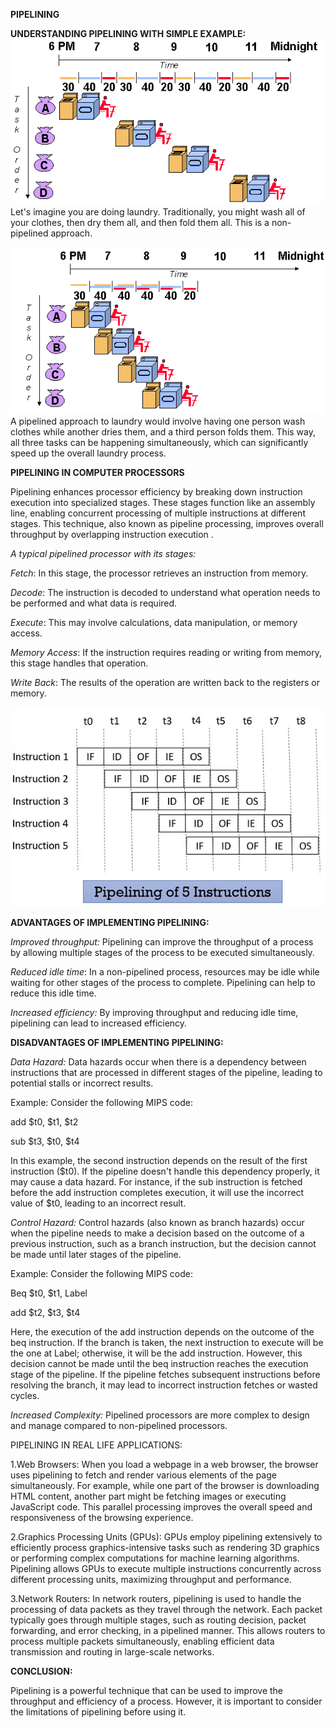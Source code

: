 **PIPELINING**

**UNDERSTANDING PIPELINING WITH SIMPLE EXAMPLE:**
![laundry](laundry1.gif)
Let's
imagine you are doing laundry. Traditionally, you might wash all of your
clothes, then dry them all, and then fold them all. This is a
non-pipelined approach.

![laundry](laundry2.gif)A
pipelined approach to laundry would involve having one person wash
clothes while another dries them, and a third person folds them. This
way, all three tasks can be happening simultaneously, which can
significantly speed up the overall laundry process.

**PIPELINING IN COMPUTER PROCESSORS**

Pipelining enhances processor efficiency by breaking down instruction
execution into specialized stages. These stages function like an
assembly line, enabling concurrent processing of multiple instructions
at different stages. This technique, also known as pipeline processing,
improves overall throughput by overlapping instruction execution .

*A typical pipelined processor with its stages:*

*Fetch*: In this stage, the processor retrieves an instruction from
memory.

*Decode*: The instruction is decoded to understand what operation needs
to be performed and what data is required.

*Execute*: This may involve calculations, data manipulation, or memory
access.

*Memory Access*: If the instruction requires reading or writing from
memory, this stage handles that operation.

*Write Back*: The results of the operation are written back to the
registers or memory.

![laundry](Pipelining-Instructions.jpg)

**ADVANTAGES OF IMPLEMENTING PIPELINING:**

*Improved throughput:* Pipelining can improve the throughput of a
process by allowing multiple stages of the process to be executed
simultaneously.

*Reduced idle time*: In a non-pipelined process, resources may be idle
while waiting for other stages of the process to complete. Pipelining
can help to reduce this idle time.

*Increased efficiency:* By improving throughput and reducing idle time,
pipelining can lead to increased efficiency.

**DISADVANTAGES OF IMPLEMENTING PIPELINING:**

*Data Hazard:* Data hazards occur when there is a dependency between
instructions that are processed in different stages of the pipeline,
leading to potential stalls or incorrect results.

Example: Consider the following MIPS code:

add $t0, $t1, $t2

sub $t3, $t0, $t4

In this example, the second instruction depends on the result of the
first instruction ($t0). If the pipeline doesn't handle this dependency
properly, it may cause a data hazard. For instance, if the sub
instruction is fetched before the add instruction completes execution,
it will use the incorrect value of $t0, leading to an incorrect result.

*Control Hazard:*
Control hazards (also known as branch hazards) occur when the pipeline
needs to make a decision based on the outcome of a previous instruction,
such as a branch instruction, but the decision cannot be made until
later stages of the pipeline.

Example: Consider the following MIPS code:

Beq $t0, $t1, Label

add $t2, $t3, $t4

Here, the execution of the add instruction depends on the outcome of the
beq instruction. If the branch is taken, the next instruction to execute
will be the one at Label; otherwise, it will be the add instruction.
However, this decision cannot be made until the beq instruction reaches
the execution stage of the pipeline. If the pipeline fetches subsequent
instructions before resolving the branch, it may lead to incorrect
instruction fetches or wasted cycles.

*Increased Complexity:* Pipelined processors are more complex to design
and manage compared to non-pipelined processors.

PIPELINING IN REAL LIFE APPLICATIONS:

1.Web Browsers: When you load a webpage in a web browser, the browser
uses pipelining to fetch and render various elements of the page
simultaneously. For example, while one part of the browser is
downloading HTML content, another part might be fetching images or
executing JavaScript code. This parallel processing improves the overall
speed and responsiveness of the browsing experience.

2.Graphics Processing Units (GPUs): GPUs employ pipelining extensively
to efficiently process graphics-intensive tasks such as rendering 3D
graphics or performing complex computations for machine learning
algorithms. Pipelining allows GPUs to execute multiple instructions
concurrently across different processing units, maximizing throughput
and performance.

3.Network Routers: In network routers, pipelining is used to handle the
processing of data packets as they travel through the network. Each
packet typically goes through multiple stages, such as routing decision,
packet forwarding, and error checking, in a pipelined manner. This
allows routers to process multiple packets simultaneously, enabling
efficient data transmission and routing in large-scale networks.

**CONCLUSION:**

Pipelining is a powerful technique that can be used to improve the
throughput and efficiency of a process. However, it is important to
consider the limitations of pipelining before using it.
